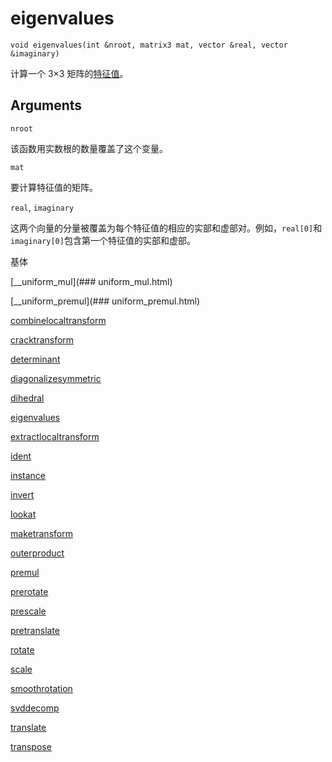 # eigenvalues

`void eigenvalues(int &nroot, matrix3 mat, vector &real, vector &imaginary)`

计算一个 3×3 矩阵的[特征值](http://en.wikipedia.org/wiki/Eigenvalues_and_eigenvectors)。

## Arguments

`nroot`

该函数用实数根的数量覆盖了这个变量。

`mat`

要计算特征值的矩阵。

`real`, `imaginary`

这两个向量的分量被覆盖为每个特征值的相应的实部和虚部对。例如，`real[0]`和`imaginary[0]`包含第一个特征值的实部和虚部。

基体

[__uniform_mul](### uniform_mul.html)

[__uniform_premul](### uniform_premul.html)

[combinelocaltransform](combinelocaltransform.html)

[cracktransform](cracktransform.html)

[determinant](determinant.html)

[diagonalizesymmetric](diagonalizesymmetric.html)

[dihedral](dihedral.html)

[eigenvalues](eigenvalues.html)

[extractlocaltransform](extractlocaltransform.html)

[ident](ident.html)

[instance](instance.html)

[invert](invert.html)

[lookat](lookat.html)

[maketransform](maketransform.html)

[outerproduct](outerproduct.html)

[premul](premul.html)

[prerotate](prerotate.html)

[prescale](prescale.html)

[pretranslate](pretranslate.html)

[rotate](rotate.html)

[scale](scale.html)

[smoothrotation](smoothrotation.html)

[svddecomp](svddecomp.html)

[translate](translate.html)

[transpose](transpose.html)
